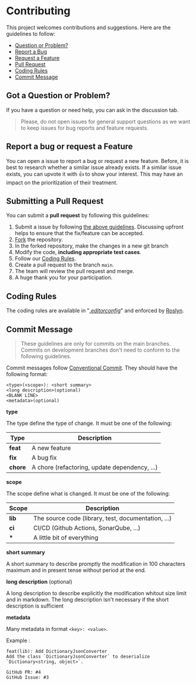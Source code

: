 # Contributing

This project welcomes contributions and suggestions. Here are the guidelines to follow:
- [Question or Problem?](#question)
- [Report a Bug](#issue)
- [Request a Feature](#issue)
- [Pull Request](#pull-request)
- [Coding Rules](#rules)
- [Commit Message](#commit)


## <a name="question"></a> Got a Question or Problem?

If you have a question or need help, you can ask in the discussion tab.

> Please, do not open issues for general support questions as we want to keep issues for bug reports and feature requests.


## <a name="issue"></a> Report a bug or request a Feature

You can open a issue to report a bug or request a new feature. Before, it is best to research whether a similar issue already exists. If a similar issue exists, you can upvote it with 👍 to show your interest. This may have an impact on the prioritization of their treatment.


## <a name="pull-request"></a> Submitting a Pull Request

You can submit a **pull request** by following this guidelines:

1. Submit a issue by following [the above guidelines](#issue). Discussing upfront helps to ensure that the fix/feature can be accepted.
2. [Fork](https://docs.github.com/en/github/getting-started-with-github/fork-a-repo) the repository.
3. In the forked repository, make the changes in a new git branch
4. Modify the code, **including appropriate test cases**.
5. Follow our [Coding Rules](#rules).
6. Create a pull request to the branch `main`.
7. The team will review the pull request and merge.
8. A huge thank you for your participation.


## <a name="rules"></a> Coding Rules

The coding rules are available in "*[.editorconfig](.editorconfig)*" and enforced by [Roslyn](https://learn.microsoft.com/en-us/dotnet/fundamentals/code-analysis/overview). 


## <a name="commit"></a> Commit Message

> These guidelines are only for commits on the main branches. Commits on development branches don't need to conform to the following guidelines.

Commit messages follow [Conventional Commit](https://www.conventionalcommits.org). They should have the following format:
```
<type>(<scope>): <short summary>
<long description>(optional)
<BLANK LINE>
<metadata>(optional)
```

**type**

The type define the type of change. It must be one of the following:

| Type      | Description                                       |
|-----------|---------------------------------------------------|
| **feat**  | A new feature                                     |
| **fix**   | A bug fix                                         |
| **chore** | A chore (refactoring, update dependency, ...)     |

**scope**

The scope define what is changed. It must be one of the following:

| Scope     | Description                                         |
|-----------|-----------------------------------------------------|
| **lib**   | The source code (library, test, documentation, ...) |
| **ci**    | CI/CD (Github Actions, SonarQube, ...)              |
| **\***    | A little bit of everything                          |

**short summary**

A short summary to describe promptly the modification in 100 characters maximum and in present tense without period at the end.

**long description** (optional)

A long description to describe explicitly the modification whitout size limit and in markdown. The long description isn't necessary if the short description is sufficient

**metadata**

Many metadata in format `<key>: <value>`.

Example :
```
feat(lib): Add DictionaryJsonConverter
Add the class `DictionaryJsonConverter` to deserialize `Dictionary<string, object>`.

GitHub PR: #4
GitHub Issue: #3
```
